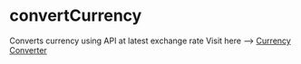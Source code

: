 # convertCurrency
Converts currency using API at latest exchange rate
Visit here --> <a href = "https://upbeat-wescoff-ae16d8.netlify.app/">Currency Converter</a>

